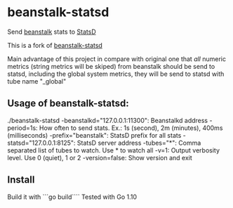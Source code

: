 # beanstalk-statsd

Send [beanstalk](http://kr.github.io/beanstalkd/) stats to [StatsD](https://github.com/etsy/statsd)

This is a fork of [beanstalk-statsd](https://github.com/RealGeeks/beanstalk-statsd)

Main advantage of this project in compare with original one that *all* numeric metrics (string metrics will be skiped) from beanstalk should be send to statsd, including the global system metrics, they will be send to statsd with tube name "_global"

## Usage of beanstalk-statsd:
./beanstalk-statsd
    -beanstalkd="127.0.0.1:11300": Beanstalkd address
    -period=1s: How often to send stats. Ex.: 1s (second), 2m (minutes), 400ms (milliseconds)
    -prefix="beanstalk": StatsD prefix for all stats
    -statsd="127.0.0.1:8125": StatsD server address
    -tubes="*": Comma separated list of tubes to watch. Use * to watch all
    -v=1: Output verbosity level. Use 0 (quiet), 1 or 2
    -version=false: Show version and exit

## Install

Build it with ```go build```` Tested with Go 1.10

